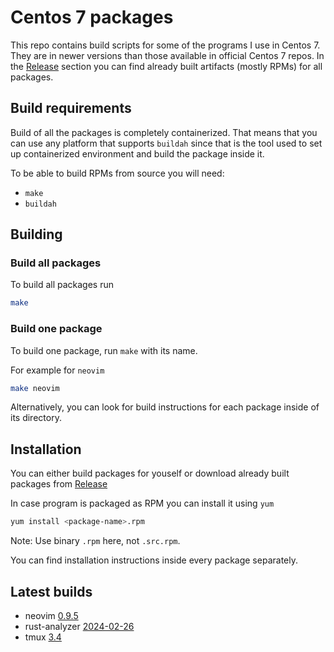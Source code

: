 # Centos 7 packages

This repo contains build scripts for some of the programs I use in Centos 7. 
They are in newer versions than those available in official Centos 7 repos.
In the [Release](https://github.com/petkovicdanilo/centos7-packages/releases) 
section you can find already built artifacts (mostly RPMs) for all packages.

## Build requirements

Build of all the packages is completely containerized.
That means that you can use any platform that supports
`buildah` since that is the tool used to set up
containerized environment and build the package inside it.

To be able to build RPMs from source you will need:
- `make`
- `buildah`

## Building

### Build all packages

To build all packages run

```bash
make
```

### Build one package

To build one package, run `make` with its name.

For example for `neovim`
```bash
make neovim
```

Alternatively, you can look for build instructions for each
package inside of its directory.

## Installation

You can either build packages for youself or download 
already built packages from [Release](https://github.com/petkovicdanilo/centos7-packages/releases) 

In case program is packaged as RPM you can install it using `yum`

```bash
yum install <package-name>.rpm
```

Note: Use binary `.rpm` here, not `.src.rpm`.

You can find installation instructions inside every package separately.

## Latest builds
- neovim [0.9.5](https://github.com/petkovicdanilo/centos7-packages/releases/tag/neovim-0.9.5-1)
- rust-analyzer [2024-02-26](https://github.com/petkovicdanilo/centos7-packages/releases/tag/rust-analyzer-2024-02-26)
- tmux [3.4](https://github.com/petkovicdanilo/centos7-packages/releases/tag/tmux-3.4-1)
